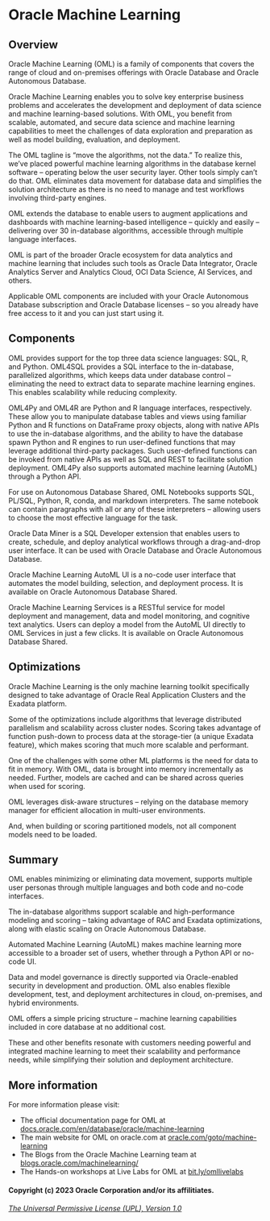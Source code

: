 # Oracle Machine Learning

## Overview
Oracle Machine Learning (OML) is a family of components that covers the range of cloud and on-premises offerings with Oracle Database and Oracle Autonomous Database.

Oracle Machine Learning enables you to solve key enterprise business problems and accelerates the development and deployment of data science and machine learning-based solutions. With OML, you benefit from scalable, automated, and secure data science and machine learning capabilities to meet the challenges of data exploration and preparation as well as model building, evaluation, and deployment. 

The OML tagline is “move the algorithms, not the data.” To realize this, we’ve placed powerful machine learning algorithms in the database kernel software – operating below the user security layer. Other tools simply can’t do that. OML eliminates data movement for database data and simplifies the solution architecture as there is no need to manage and test workflows involving third-party engines. 

OML extends the database to enable users to augment applications and dashboards with machine learning-based intelligence – quickly and easily – delivering over 30 in-database algorithms, accessible through multiple language interfaces. 

OML is part of the broader Oracle ecosystem for data analytics and machine learning that includes such tools as Oracle Data Integrator, Oracle Analytics Server and Analytics Cloud, OCI Data Science, AI Services, and others.

Applicable OML components are included with your Oracle Autonomous Database subscription and Oracle Database licenses – so you already have free access to it and you can just start using it.

## Components
OML provides support for the top three data science languages: SQL, R, and Python. OML4SQL provides a SQL interface to the in-database, parallelized algorithms, which keeps data under database control – eliminating the need to extract data to separate machine learning engines. This enables scalability while reducing complexity. 

OML4Py and OML4R are Python and R language interfaces, respectively. These allow you to manipulate database tables and views using familiar Python and R functions on DataFrame proxy objects, along with native APIs to use the in-database algorithms, and the ability to have the database spawn Python and R engines to run user-defined functions that may leverage additional third-party packages. Such user-defined functions can be invoked from native APIs as well as SQL and REST to facilitate solution deployment. OML4Py also supports automated machine learning (AutoML) through a Python API. 

For use on Autonomous Database Shared, OML Notebooks supports SQL, PL/SQL, Python, R, conda, and markdown interpreters. The same notebook can contain paragraphs with all or any of these interpreters – allowing users to choose the most effective language for the task. 

Oracle Data Miner is a SQL Developer extension that enables users to create, schedule, and deploy analytical workflows through a drag-and-drop user interface. It can be used with Oracle Database and Oracle Autonomous Database. 

Oracle Machine Learning AutoML UI is a no-code user interface that automates the model building, selection, and deployment process. It is available on Oracle Autonomous Database Shared. 

Oracle Machine Learning Services is a RESTful service for model deployment and management, data and model monitoring, and cognitive text analytics. Users can deploy a model from the AutoML UI directly to OML Services in just a few clicks. It is available on Oracle Autonomous Database Shared.

## Optimizations
Oracle Machine Learning is the only machine learning toolkit specifically designed to take advantage of Oracle Real Application Clusters and the Exadata platform.

Some of the optimizations include algorithms that leverage distributed parallelism and scalability across cluster nodes. Scoring takes advantage of function push-down to process data at the storage-tier (a unique Exadata feature), which makes scoring that much more scalable and performant.

One of the challenges with some other ML platforms is the need for data to fit in memory. With OML, data is brought into memory incrementally as needed. Further, models are cached and can be shared across queries when used for scoring.

OML leverages disk-aware structures – relying on the database memory manager for efficient allocation in multi-user environments.

And, when building or scoring partitioned models, not all component models need to be loaded.

## Summary
OML enables minimizing or eliminating data movement, supports multiple user personas through multiple languages and both code and no-code interfaces.

The in-database algorithms support scalable and high-performance modeling and scoring – taking advantage of RAC and Exadata optimizations, along with elastic scaling on Oracle Autonomous Database.

Automated Machine Learning (AutoML) makes machine learning more accessible to a broader set of users, whether through a Python API or no-code UI.

Data and model governance is directly supported via Oracle-enabled security in development and production. OML also enables flexible development, test, and deployment architectures in cloud, on-premises, and hybrid environments.

OML offers a simple pricing structure – machine learning capabilities included in core database at no additional cost.

These and other benefits resonate with customers needing powerful and integrated machine learning to meet their scalability and performance needs, while simplifying their solution and deployment architecture.

## More information
For more information please visit:
-  The official documentation page for OML at [docs.oracle.com/en/database/oracle/machine-learning](https://docs.oracle.com/en/database/oracle/machine-learning/)
-  The main website for OML on oracle.com at [oracle.com/goto/machine-learning](https://oracle.com/goto/machine-learning)
-  The Blogs from the Oracle Machine Learning team at [blogs.oracle.com/machinelearning/](https://blogs.oracle.com/machinelearning/)
-  The Hands-on workshops at Live Labs for OML at [bit.ly/omllivelabs](https://bit.ly/omllivelabs)



#### Copyright (c) 2023 Oracle Corporation and/or its affilitiates.

###### [The Universal Permissive License (UPL), Version 1.0](https://oss.oracle.com/licenses/upl/)

